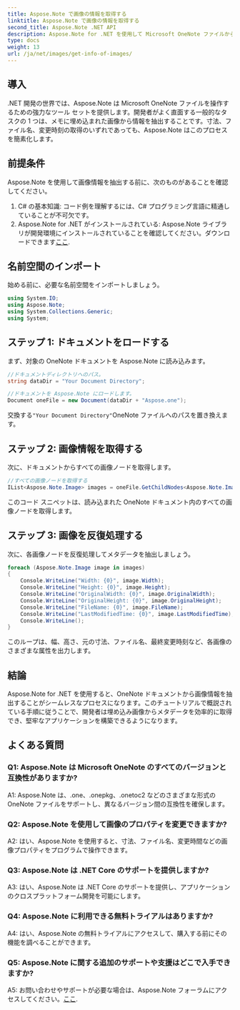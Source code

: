 ```yaml
---
title: Aspose.Note で画像の情報を取得する
linktitle: Aspose.Note で画像の情報を取得する
second_title: Aspose.Note .NET API
description: Aspose.Note for .NET を使用して Microsoft OneNote ファイルから画像情報を抽出する方法を学習します。効率的な開発のために、ステップバイステップのガイドに従ってください。
type: docs
weight: 13
url: /ja/net/images/get-info-of-images/
---
```

## 導入

.NET 開発の世界では、Aspose.Note は Microsoft OneNote ファイルを操作するための強力なツール セットを提供します。開発者がよく直面する一般的なタスクの 1 つは、メモに埋め込まれた画像から情報を抽出することです。寸法、ファイル名、変更時刻の取得のいずれであっても、Aspose.Note はこのプロセスを簡素化します。

## 前提条件

Aspose.Note を使用して画像情報を抽出する前に、次のものがあることを確認してください。

1. C# の基本知識: コード例を理解するには、C# プログラミング言語に精通していることが不可欠です。
2.  Aspose.Note for .NET がインストールされている: Aspose.Note ライブラリが開発環境にインストールされていることを確認してください。ダウンロードできます[ここ](https://releases.aspose.com/note/net/).

## 名前空間のインポート

始める前に、必要な名前空間をインポートしましょう。

```csharp
using System.IO;
using Aspose.Note;
using System.Collections.Generic;
using System;
```

## ステップ 1: ドキュメントをロードする

まず、対象の OneNote ドキュメントを Aspose.Note に読み込みます。

```csharp
//ドキュメントディレクトリへのパス。
string dataDir = "Your Document Directory";

//ドキュメントを Aspose.Note にロードします。
Document oneFile = new Document(dataDir + "Aspose.one");
```

交換する`"Your Document Directory"`OneNote ファイルへのパスを置き換えます。

## ステップ 2: 画像情報を取得する

次に、ドキュメントからすべての画像ノードを取得します。

```csharp
//すべての画像ノードを取得する
IList<Aspose.Note.Image> images = oneFile.GetChildNodes<Aspose.Note.Image>();
```

このコード スニペットは、読み込まれた OneNote ドキュメント内のすべての画像ノードを取得します。

## ステップ 3: 画像を反復処理する

次に、各画像ノードを反復処理してメタデータを抽出しましょう。

```csharp
foreach (Aspose.Note.Image image in images)
{
    Console.WriteLine("Width: {0}", image.Width);
    Console.WriteLine("Height: {0}", image.Height);
    Console.WriteLine("OriginalWidth: {0}", image.OriginalWidth);
    Console.WriteLine("OriginalHeight: {0}", image.OriginalHeight);
    Console.WriteLine("FileName: {0}", image.FileName);
    Console.WriteLine("LastModifiedTime: {0}", image.LastModifiedTime);
    Console.WriteLine();
}
```

このループは、幅、高さ、元の寸法、ファイル名、最終変更時刻など、各画像のさまざまな属性を出力します。

## 結論

Aspose.Note for .NET を使用すると、OneNote ドキュメントから画像情報を抽出することがシームレスなプロセスになります。このチュートリアルで概説されている手順に従うことで、開発者は埋め込み画像からメタデータを効率的に取得でき、堅牢なアプリケーションを構築できるようになります。

## よくある質問

### Q1: Aspose.Note は Microsoft OneNote のすべてのバージョンと互換性がありますか?

A1: Aspose.Note は、.one、.onepkg、.onetoc2 などのさまざまな形式の OneNote ファイルをサポートし、異なるバージョン間の互換性を確保します。

### Q2: Aspose.Note を使用して画像のプロパティを変更できますか?

A2: はい、Aspose.Note を使用すると、寸法、ファイル名、変更時間などの画像プロパティをプログラムで操作できます。

### Q3: Aspose.Note は .NET Core のサポートを提供しますか?

A3: はい、Aspose.Note は .NET Core のサポートを提供し、アプリケーションのクロスプラットフォーム開発を可能にします。

### Q4: Aspose.Note に利用できる無料トライアルはありますか?

A4: はい、Aspose.Note の無料トライアルにアクセスして、購入する前にその機能を調べることができます。

### Q5: Aspose.Note に関する追加のサポートや支援はどこで入手できますか?

 A5: お問い合わせやサポートが必要な場合は、Aspose.Note フォーラムにアクセスしてください。[ここ](https://forum.aspose.com/c/note/28).